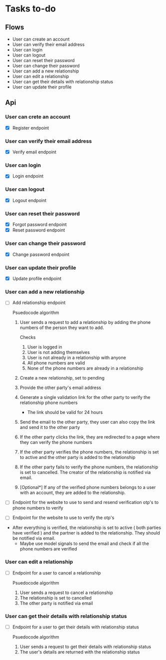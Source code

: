 # Tasks to-do

## Flows

- User can create an account
- User can verify their email address
- User can login
- User can logout
- User can reset their password
- User can change their password
- User can add a new relationship
- User can edit a relationship
- User can get their details with relationship status
- User can update their profile

## Api

### User can crete an account

- [x] Register endpoint

### User can verify their email address

- [x] Verify email endpoint

### User can login

- [x] Login endpoint

### User can logout

- [x] Logout endpoint

### User can reset their password

- [x] Forgot password endpoint
- [x] Reset password endpoint

### User can change their password

- [x] Change password endpoint

### User can update their profile

- [x] Update profile endpoint

### User can add a new relationship

- [ ] Add relationship endpoint

    Psuedocode algorithm

    1. User sends a request to add a relationship by adding the phone numbers of the person they want to add.

        Checks

        1. User is logged in
        2. User is not adding themselves
        3. User is not already in a relationship with anyone
        4. All phone numbers are valid
        5. None of the phone numbers are already in a relationship

    2. Create a new relationship, set to pending
    3. Provide the other party's email address
    4. Generate a single validation link for the other party to verify the relationship phone numbers
        - The link should be valid for 24 hours

    5. Send the email to the other party, they user can also copy the link and send it to the other party

    6. If the other party clicks the link, they are redirected to a page where they can verify the phone numbers

    7. If the other party verifies the phone numbers, the relationship is set to active and the other party is added to the relationship

    8. If the other party fails to verify the phone numbers, the relationship is set to cancelled. The creator of the relationship is notified via email.

    9. [Optional*] If any of the verified phone numbers belongs to a user with an account, they are added to the relationship.

- [ ] Endpoint for the website to use to send and resend verification otp's to phone numbers to verify

- [ ] Endpoint for the website to use to verify the otp's

- After everything is verified, the relationship is set to active ( both parties have verified ) and the partner is added to the relationship. They should be notified via email.
  - Maybe use model signals to send the email and check if all the phone numbers are verified

### User can edit a relationship

- [ ] Endpoint for a user to cancel a relationship

    Psuedocode algorithm

    1. User sends a request to cancel a relationship
    2. The relationship is set to cancelled
    3. The other party is notified via email


### User can get their details with relationship status

- [ ] Endpoint for a user to get their details with relationship status

    Psuedocode algorithm

    1. User sends a request to get their details with relationship status
    2. The user's details are returned with the relationship status
